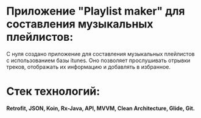 # Приложение "Playlist maker" для составления музыкальных плейлистов:
С нуля создано приложение для составления музыкальных плейлистов с использованием базы itunes. Оно позволяет прослушивать отрывки треков, отображать их информацию и добавлять в избранное.
# Стек технологий:
**Retrofit, JSON, Koin, Rx-Java, API, MVVM, Clean Architecture, Glide, Git.**
